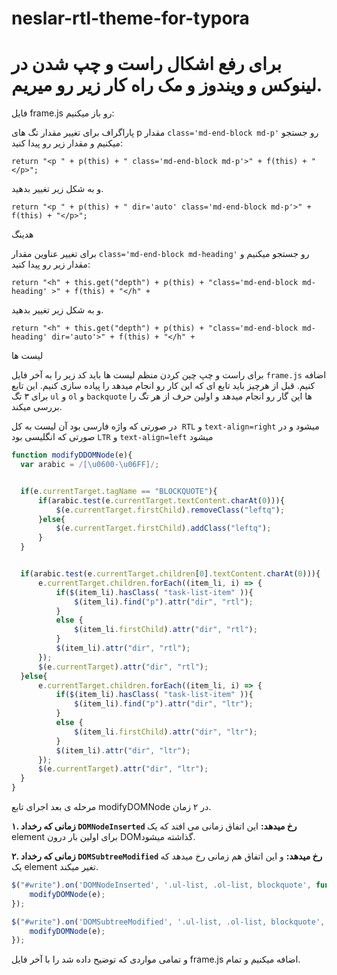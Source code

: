 # neslar-rtl-theme-for-typora

# برای رفع اشکال راست و چپ شدن در لینوکس و ویندوز و مک راه کار زیر رو میریم.









فایل frame.js رو باز میکنیم:

پاراگراف
برای تغییر  مقدار تگ های p مقدار `class='md-end-block md-p'` رو جستجو میکنیم و مقدار زیر رو پیدا کنید:

```
return "<p " + p(this) + " class='md-end-block md-p'>" + f(this) + "</p>";
```

و به شکل زیر تغییر بدهید.
````
return "<p " + p(this) + " dir='auto' class='md-end-block md-p'>" + f(this) + "</p>";
````





هدینگ

برای تغییر عناوین مقدار `class='md-end-block md-heading'` رو جستجو میکنیم و مقدار زیر رو پیدا کنید:
```
return "<h" + this.get("depth") + p(this) + "class='md-end-block md-heading' >" + f(this) + "</h" + 
```

و به شکل زیر تغییر بدهید.
````
return "<h" + this.get("depth") + p(this) + "class='md-end-block md-heading' dir='auto'>" + f(this) + "</h" + 
````









لیست ها

برای راست و چپ چین کردن منظم لیست ها باید کد زیر را به آخر فایل `frame.js` اضافه کنیم. قبل از هرچیز باید تابع ای که این کار رو انجام میدهد را پیاده سازی کنیم. این تابع برای ۳ تگ `ul` و `ol` و  `backquote` ها این گار رو انجام میدهد و اولین حرف از هر تگ را بررسی میکند.

در صورتی که واژه فارسی بود آن لیست به کل  `RTL`  و `text-align=right` میشود و در صورتی که انگلیسی بود `LTR` و `text-align=left` میشود

```js
function modifyDDOMNode(e){
  var arabic = /[\u0600-\u06FF]/;


  if(e.currentTarget.tagName == "BLOCKQUOTE"){
      if(arabic.test(e.currentTarget.textContent.charAt(0))){
          $(e.currentTarget.firstChild).removeClass("leftq");
      }else{
          $(e.currentTarget.firstChild).addClass("leftq");
      }
  }


  if(arabic.test(e.currentTarget.children[0].textContent.charAt(0))){
      e.currentTarget.children.forEach((item_li, i) => {
          if($(item_li).hasClass( "task-list-item" )){
              $(item_li).find("p").attr("dir", "rtl");
          }
          else {
              $(item_li.firstChild).attr("dir", "rtl");
          }
          $(item_li).attr("dir", "rtl");
      });
      $(e.currentTarget).attr("dir", "rtl");
  }else{
      e.currentTarget.children.forEach((item_li, i) => {
          if($(item_li).hasClass( "task-list-item" )){
              $(item_li).find("p").attr("dir", "ltr");
          }
          else {
              $(item_li.firstChild).attr("dir", "ltr");
          }
          $(item_li).attr("dir", "ltr");
      });
      $(e.currentTarget).attr("dir", "ltr");
  }
}
```







مرحله ی بعد اجرای تابع modifyDOMNode در ۲ زمان.

**‍۱. زمانی که رخداد `DOMNodeInserted` رخ میدهد:**
این اتفاق زمانی می افتد که یک element برای اولین بار درون DOMگذاشته میشود.



**۲. زمانی که رخداد `DOMSubtreeModified` رخ میدهد:**
و این اتفاق هم زمانی رخ میدهد که یک element تغیر میکند.

```js
$("#write").on('DOMNodeInserted', '.ul-list, .ol-list, blockquote', function(e){
    modifyDOMNode(e);
});

$("#write").on('DOMSubtreeModified', '.ul-list, .ol-list, blockquote', function(e){
    modifyDOMNode(e);
});
```





و تمامی  مواردی که توضیح داده شد را با آخر فایل frame.js  اضافه میکنیم و تمام. 

